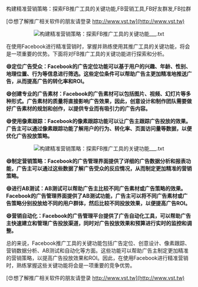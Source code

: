 构建精准营销策略：探索FB推广工具的关键功能,FB营销工具,FB好友群发,FB拉群

[😍想了解推广相关软件的朋友请登录 http://www.vst.tw](http://www.vst.tw)

 <center><img src="https://vst.tw/MP4/tuiguang/png/1.png" alt="构建精准营销策略：探索FB推广工具的关键功能___.txt"></center>

在使用Facebook进行精准营销时，掌握并熟练使用其推广工具的关键功能，将会是一项重要的优势。下面将对FB推广工具的关键功能进行探索和分析。

**😄定位广告受众：Facebook的广告定位功能可以基于用户的兴趣、年龄、性别、地理位置、行为等信息进行筛选。这些定位条件可以帮助广告主更加精准地推送广告，从而提高广告的转化率和ROI。**

**😄创建专业的广告素材：Facebook的广告素材可以包括图片、视频、幻灯片等多种形式。广告素材的质量将直接影响广告效果，因此，创意设计和制作团队需要做好广告素材的规划和创作，以提供专业而有吸引力的广告内容。**

**😄使用像素跟踪：Facebook的像素跟踪功能可以让广告主跟踪广告投放的效果。广告主可以通过像素跟踪功能了解用户的行为、转化率、页面访问量等数据，以便优化广告投放策略。**

 <center><img src="https://vst.tw/MP4/tuiguang/png/8.png" alt="构建精准营销策略：探索FB推广工具的关键功能___.txt"></center>

**😄制定营销策略：Facebook的广告管理界面提供了详细的广告数据分析和报表功能，广告主可以通过这些数据了解广告受众的反应情况，从而制定更加精准的营销策略。**

**😄进行AB测试：AB测试可以帮助广告主比较不同广告素材或广告策略的效果。Facebook的广告管理界面提供了AB测试功能，广告主可以将不同广告素材或广告策略分别投放给不同的用户群体，然后比较不同投放效果，以便提高广告ROI。**

**😄营销自动化：Facebook的广告管理平台提供了广告自动化工具，可以帮助广告主快速建立和管理广告投放渠道，同时对广告投放效果和预算进行实时的监控和调整。**

总的来说，Facebook推广工具的关键功能包括广告定位、创意设计、像素跟踪、营销数据分析、AB测试和自动化等方面。这些功能可以帮助广告主制定更加精准的营销策略，以提高广告投放效果和ROI。因此，在使用Facebook进行精准营销时，熟练掌握这些关键功能将会是一项重要的竞争优势。

[😍想了解推广相关软件的朋友请登录 http://www.vst.tw](http://www.vst.tw)



